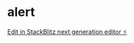 # alert

[Edit in StackBlitz next generation editor ⚡️](https://stackblitz.com/~/github.com/bktechub/alert)